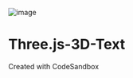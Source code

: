 ![image](https://github.com/Imagineer99/Three.js-3D-Text/assets/130007945/efd6c17c-de12-4e4d-b2c1-d00e85d46111)
# Three.js-3D-Text

Created with CodeSandbox
